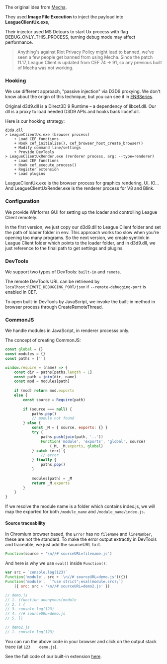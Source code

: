 The original idea from [Mecha](https://github.com/x00bence/Mecha).

They used **Image File Execution** to inject the payload into **LeagueClientUx.exe**,

Their injector used MS Detours to start Ux process with flag DEBUG_ONLY_THIS_PROCESS, turning debug mode may affect performance.

> Anything's against Riot Privacy Policy might lead to banned, we've seen a few people get banned from using Mecha.
> Since the patch 11.17, League Client is updated from CEF 74 -> 91, so any previous built of Mecha was not working.

### Hooking

We use different approach, "passive injection" via D3D9 proxying.
We don't know about the origin of this technique, but you can see it in [ENBSeries](http://enbdev.com/).

Original d3d9.dll is a Direct3D 9 Runtime – a dependency of libcef.dll.
Our dll is a proxy to load needed D3D9 APIs and hooks back libcef.dll.

Here is our hooking strategy:

```
d3d9.dll
> LeagueClientUx.exe (browser process)
    + Load CEF functions
    + Hook cef_initialize(), cef_browser_host_create_browser()
    + Modify command line/settings
    + Provide DevTools
> LeagueClientUxRender.exe (rerderer process, arg: --type=renderer)
    + Load CEF functions
    + Hook cef_execute_process()
    + Register extension
    + Load plugins
```

LeagueClientUx.exe is the browser process for graphics rendering, UI, IO...
And LeagueClientUxRender.exe is the renderer process for V8 and Blink.

### Configuration

We provide Winforms GUI for setting up the loader and controlling League Client remotely.

In the first version, we just copy our d3d9.dll to League Client folder and set the path of loader folder in env. This approach works too slow when you're opening too many programs. So the next version, we create symlink in League Client folder which points to the loader folder, and in d3d9.dll, we just reference to the final path to get settings and plugins.

### DevTools
We support two types of DevTools: `built-in` and `remote`.

The remote DevTools URL can be retrieved by `localhost:REMOTE_DEBUGGING_PORT/json` if `--remote-debugging-port` is enabled in CEF.

To open built-in DevTools by JavaScript, we invoke the built-in method in browser process through CreateRemoteThread.

### CommonJS

We handle modules in JavaScript, in renderer processs only.

The concept of creating CommonJS:

```js
const global = {}
const modules = {}
const paths = ['']

window.require = (name) => {
    const dir = paths[paths.length - 1]
    const path = join(dir, name)
    const mod = modules[path]
    
    if (mod) return mod.exports
    else {
        const source = Require(path)
        
        if (source === null) {
            paths.pop()
            // module not found
        } else {
            const _M = { source, exports: {} }
            try {
                paths.push(join(path, '..'))
                Function('module', 'exports', 'global', source)
                    (_M, _M.exports, global)
            } catch (err) {  
                // error
            } finally {
                paths.pop()
            }
            
            modules[path] = _M
            return _M.exports
        }
    }
}
```

If we resolve the module name is a folder which contains index.js,
we will map the exported for both `/module_name` and `/module_name/index.js`.

#### Source traceability

In Chromium browser based, the `Error` has no `fileName` and `lineNumber`, these are not the standard.
To make the error output extractly in DevTools and traceable, we just add the sourceURL to it.

```js
Function(source + '\n//# sourceURL=filename.js')
```

And here is why we use `eval()` inside `Function()`:

```js
var src = `console.log(123)`
Function('module', src + '\n//# sourceURL=demo.js')({})
Function('module',  `"use strict";eval(module.src);`)
    ({ src: src + '\n//# sourceURL=demo2.js' })

// demo.js
// 1. (function anonymous(module
// 2. ) {
// 3. console.log(123)
// 4. //# sourceURL=demo.js
// 5. })

// demo2.js
// 1. console.log(123)
```

You can run the above code in your browser and click on the output stack trace (at `123    demo.js`).

See the full code of our built-in extension [here](/d3d9/src/ext_code.h).
